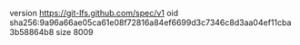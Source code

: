 version https://git-lfs.github.com/spec/v1
oid sha256:9a96a66ae05ca61e08f72816a84ef6699d3c7346c8d3aa04ef11cba3b58864b8
size 8009

